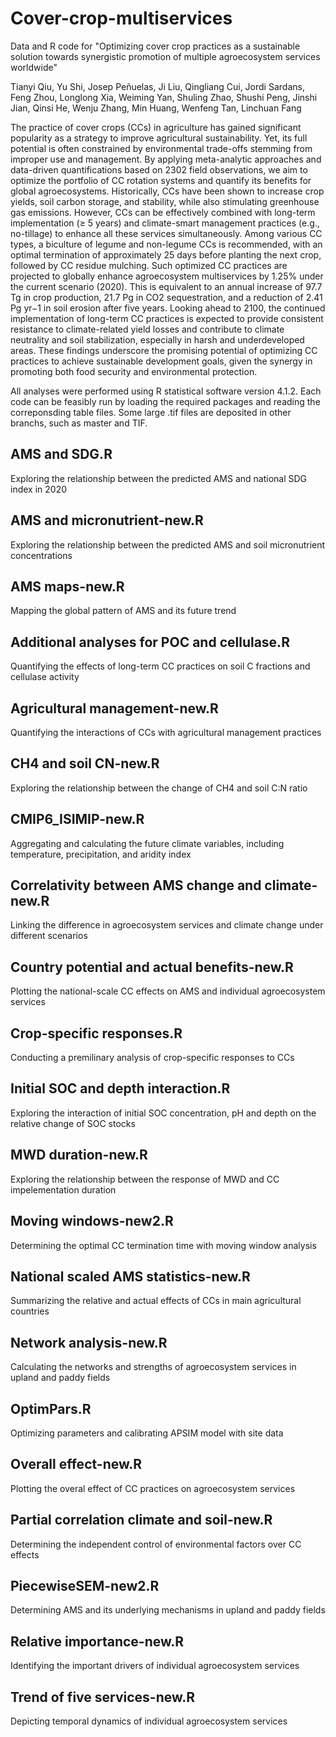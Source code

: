 # Cover-crop-multiservices
Data and R code for "Optimizing cover crop practices as a sustainable solution towards synergistic promotion of multiple agroecosystem services worldwide"

Tianyi Qiu, Yu Shi, Josep Peñuelas, Ji Liu, Qingliang Cui, Jordi Sardans, Feng Zhou, Longlong Xia, Weiming Yan, Shuling Zhao, Shushi Peng, Jinshi Jian, Qinsi He, Wenju Zhang, Min Huang, Wenfeng Tan, Linchuan Fang

The practice of cover crops (CCs) in agriculture has gained significant popularity as a strategy to improve agricultural sustainability. Yet, its full potential is often constrained by environmental trade-offs stemming from improper use and management. By applying meta-analytic approaches and data-driven quantifications based on 2302 field observations, we aim to optimize the portfolio of CC rotation systems and quantify its benefits for global agroecosystems. Historically, CCs have been shown to increase crop yields, soil carbon storage, and stability, while also stimulating greenhouse gas emissions. However, CCs can be effectively combined with long-term implementation (≥ 5 years) and climate-smart management practices (e.g., no-tillage) to enhance all these services simultaneously. Among various CC types, a biculture of legume and non-legume CCs is recommended, with an optimal termination of approximately 25 days before planting the next crop, followed by CC residue mulching. Such optimized CC practices are projected to globally enhance agroecosystem multiservices by 1.25% under the current scenario (2020). This is equivalent to an annual increase of 97.7 Tg in crop production, 21.7 Pg in CO2 sequestration, and a reduction of 2.41 Pg yr−1 in soil erosion after five years. Looking ahead to 2100, the continued implementation of long-term CC practices is expected to provide consistent resistance to climate-related yield losses and contribute to climate neutrality and soil stabilization, especially in harsh and underdeveloped areas. These findings underscore the promising potential of optimizing CC practices to achieve sustainable development goals, given the synergy in promoting both food security and environmental protection.

All analyses were performed using R statistical software version 4.1.2. Each code can be feasibly run by loading the required packages and reading the correponsding table files. Some large .tif files are deposited in other branchs, such as master and TIF.

## AMS and SDG.R
Exploring the relationship between the predicted AMS and national SDG index in 2020

## AMS and micronutrient-new.R
Exploring the relationship between the predicted AMS and soil micronutrient concentrations

## AMS maps-new.R
Mapping the global pattern of AMS and its future trend

## Additional analyses for POC and cellulase.R
Quantifying the effects of long-term CC practices on soil C fractions and cellulase activity

## Agricultural management-new.R
Quantifying the interactions of CCs with agricultural management practices

## CH4 and soil CN-new.R
Exploring the relationship between the change of CH4 and soil C:N ratio

## CMIP6_ISIMIP-new.R
Aggregating and calculating the future climate variables, including temperature, precipitation, and aridity index

## Correlativity between AMS change and climate-new.R
Linking the difference in agroecosystem services and climate change under different scenarios

## Country potential and actual benefits-new.R
Plotting the national-scale CC effects on AMS and individual agroecosystem services

## Crop-specific responses.R
Conducting a premilinary analysis of crop-specific responses to CCs

## Initial SOC and depth interaction.R
Exploring the interaction of initial SOC concentration, pH and depth on the relative change of SOC stocks

## MWD duration-new.R
Exploring the relationship between the response of MWD and CC impelementation duration

## Moving windows-new2.R
Determining the optimal CC termination time with moving window analysis 

## National scaled AMS statistics-new.R
Summarizing the relative and actual effects of CCs in main agricultural countries

## Network analysis-new.R
Calculating the networks and strengths of agroecosystem services in upland and paddy fields

## OptimPars.R
Optimizing parameters and calibrating APSIM model with site data

## Overall effect-new.R
Plotting the overal effect of CC practices on agroecosystem services

## Partial correlation climate and soil-new.R
Determining the independent control of environmental factors over CC effects

## PiecewiseSEM-new2.R
Determining AMS and its underlying mechanisms in upland and paddy fields

## Relative importance-new.R
Identifying the important drivers of individual agroecosystem services

## Trend of five services-new.R
Depicting temporal dynamics of individual agroecosystem services
